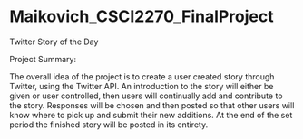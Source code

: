 # Maikovich_CSCI2270_FinalProject
Twitter Story of the Day

Project Summary:

The overall idea of the project is to create a user created story through Twitter, using the Twitter API. An introduction to the story will either be given or user controlled, then users will continually add and contribute to the story. Responses will be chosen and then posted so that other users will know where to pick up and submit their new additions. At the end of the set period the finished story will be posted in its entirety.
